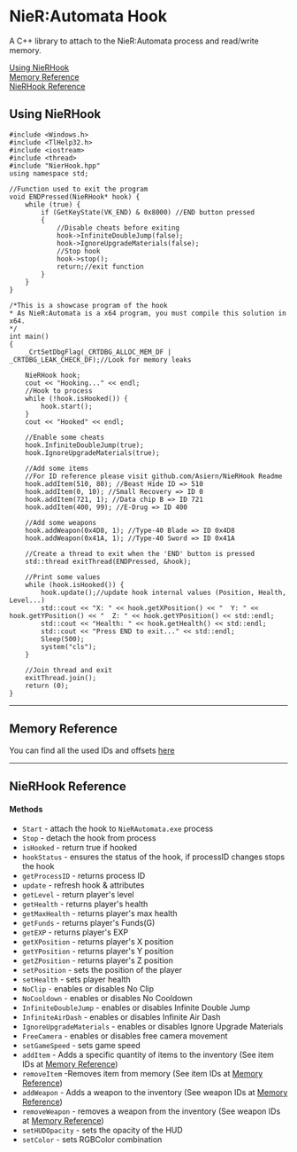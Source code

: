 # NieR:Automata Hook

A C++ library to attach to the NieR:Automata process and read/write memory.

[Using NieRHook](#using-nierhook) <br>
[Memory Reference](#memory-reference)<br>
[NieRHook Reference](#nierhook-reference)

## Using NieRHook

```
#include <Windows.h>
#include <TlHelp32.h>
#include <iostream>
#include <thread>
#include "NierHook.hpp"
using namespace std;

//Function used to exit the program
void ENDPressed(NieRHook* hook) {
	while (true) {
		if (GetKeyState(VK_END) & 0x8000) //END button pressed
		{
			//Disable cheats before exiting
			hook->InfiniteDoubleJump(false);
			hook->IgnoreUpgradeMaterials(false);
			//Stop hook
			hook->stop();
			return;//exit function
		}
	}
}

/*This is a showcase program of the hook
* As NieR:Automata is a x64 program, you must compile this solution in x64.
*/
int main()
{
	_CrtSetDbgFlag(_CRTDBG_ALLOC_MEM_DF | _CRTDBG_LEAK_CHECK_DF);//Look for memory leaks

	NieRHook hook;
	cout << "Hooking..." << endl;
	//Hook to process
	while (!hook.isHooked()) {
		hook.start();
	}
	cout << "Hooked" << endl;

	//Enable some cheats
	hook.InfiniteDoubleJump(true);
	hook.IgnoreUpgradeMaterials(true);

	//Add some items
	//For ID reference please visit github.com/Asiern/NieRHook Readme
	hook.addItem(510, 80); //Beast Hide ID => 510
	hook.addItem(0, 10); //Small Recovery => ID 0
	hook.addItem(721, 1); //Data chip B => ID 721
	hook.addItem(400, 99); //E-Drug => ID 400

	//Add some weapons
	hook.addWeapon(0x4D8, 1); //Type-40 Blade => ID 0x4D8
	hook.addWeapon(0x41A, 1); //Type-40 Sword => ID 0x41A

	//Create a thread to exit when the 'END' button is pressed
	std::thread exitThread(ENDPressed, &hook);

	//Print some values
	while (hook.isHooked()) {
		hook.update();//update hook internal values (Position, Health, Level...)
		std::cout << "X: " << hook.getXPosition() << "  Y: " << hook.getYPosition() << "  Z: " << hook.getYPosition() << std::endl;
		std::cout << "Health: " << hook.getHealth() << std::endl;
		std::cout << "Press END to exit..." << std::endl;
		Sleep(500);
		system("cls");
	}

	//Join thread and exit
	exitThread.join();
	return (0);
}
```

---

## Memory Reference

You can find all the used IDs and offsets [here](https://docs.google.com/spreadsheets/d/1zowU8VOamVJcsLZni7T-5OaiT8iZAEM3YYEdtVP1F8k/edit?usp=sharing)

---

## NieRHook Reference

#### Methods

- `Start` - attach the hook to `NieRAutomata.exe` process
- `Stop` - detach the hook from process
- `isHooked` - return true if hooked
- `hookStatus` - ensures the status of the hook, if processID changes stops the hook
- `getProcessID` - returns process ID
- `update` - refresh hook & attributes
- `getLevel` - return player's level
- `getHealth` - returns player's health
- `getMaxHealth` - returns player's max health
- `getFunds` - returns player's Funds(G)
- `getEXP` - returns player's EXP
- `getXPosition` - returns player's X position
- `getYPosition` - returns player's Y position
- `getZPosition` - returns player's Z position
- `setPosition` - sets the position of the player
- `setHealth` - sets player health
- `NoClip` - enables or disables No Clip
- `NoCooldown` - enables or disables No Cooldown
- `InfiniteDoubleJump` - enables or disables Infinite Double Jump
- `InfiniteAirDash` - enables or disables Infinite Air Dash
- `IgnoreUpgradeMaterials` - enables or disables Ignore Upgrade Materials
- `FreeCamera` - enables or disables free camera movement
- `setGameSpeed` - sets game speed
- `addItem` - Adds a specific quantity of items to the inventory (See item IDs at [Memory Reference](#memory-reference))
- `removeItem` -Removes item from memory (See item IDs at [Memory Reference](#memory-reference))
- `addWeapon` - Adds a weapon to the inventory (See weapon IDs at [Memory Reference](#memory-reference))
- `removeWeapon` - removes a weapon from the inventory (See weapon IDs at [Memory Reference](#memory-reference))
- `setHUDOpacity` - sets the opacity of the HUD
- `setColor` - sets RGBColor combination
